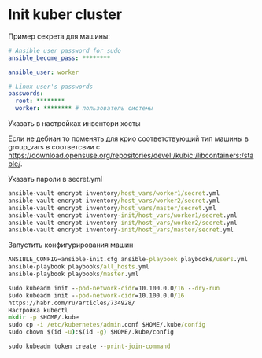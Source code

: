 # Init kuber cluster

Пример секрета для машины:

```yaml
# Ansible user password for sudo
ansible_become_pass: ********

ansible_user: worker

# Linux user's passwords
passwords:
  root: ********
  worker: ******** # пользователь системы

```

Указать в настройках инвентори хосты

Если не дебиан то поменять для крио соответствующий тип машины в group_vars в соответсвии с https://download.opensuse.org/repositories/devel:/kubic:/libcontainers:/stable/.

Указать пароли в secret.yml

```cmd
ansible-vault encrypt inventory/host_vars/worker1/secret.yml
ansible-vault encrypt inventory/host_vars/worker2/secret.yml
ansible-vault encrypt inventory/host_vars/master/secret.yml
ansible-vault encrypt inventory-init/host_vars/worker1/secret.yml
ansible-vault encrypt inventory-init/host_vars/worker2/secret.yml
ansible-vault encrypt inventory-init/host_vars/master/secret.yml
```

Запустить конфигурирования машин

```cmd
ANSIBLE_CONFIG=ansible-init.cfg ansible-playbook playbooks/users.yml
ansible-playbook playbooks/all_hosts.yml
ansible-playbook playbooks/master.yml
```

```cmd
sudo kubeadm init --pod-network-cidr=10.100.0.0/16 --dry-run
sudo kubeadm init --pod-network-cidr=10.100.0.0/16
https://habr.com/ru/articles/734928/
Настройка kubectl
mkdir -p $HOME/.kube
sudo cp -i /etc/kubernetes/admin.conf $HOME/.kube/config
sudo chown $(id -u):$(id -g) $HOME/.kube/config

sudo kubeadm token create --print-join-command
```
